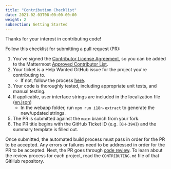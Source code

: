 ```yaml
---
title: "Contribution Checklist"
date: 2021-02-03T08:00:00-00:00
weight: 2
subsection: Getting Started
---
```


Thanks for your interest in contributing code!

<!-- Come join our [Contributors community channel](https://community.mattermost.com/core/channels/tickets) on the community server, where you can discuss questions with community members and the Focalboard core team. -->

<!-- To help with translations, [see the localization process](https://docs.mattermost.com/developer/localization.html). -->

Follow this checklist for submitting a pull request (PR):

1. You've signed the [Contributor License Agreement](http://www.mattermost.org/mattermost-contributor-agreement/), so you can be added to the Mattermost [Approved Contributor List](https://docs.google.com/spreadsheets/d/1NTCeG-iL_VS9bFqtmHSfwETo5f-8MQ7oMDE5IUYJi_Y/pubhtml?gid=0&single=true).
2. Your ticket is a Help Wanted GitHub issue for the project you're contributing to.
    - If not, follow the process [here](/contribute/getting-started/contributions-without-ticket).
3. Your code is thoroughly tested, including appropriate unit tests, and manual testing.
4. If applicable, user interface strings are included in the localization file ([en.json](https://github.com/mattermost/focalboard/blob/main/webapp/i18n/en.json))
    - In the webapp folder, run `npm run i18n-extract` to generate the new/updated strings.
5. The PR is submitted against the `main` branch from your fork.
6. The PR title begins with the GitHub Ticket ID (e.g. `[GH-394]`) and the summary template is filled out.

Once submitted, the automated build process must pass in order for the PR to be accepted. Any errors or failures need to be addressed in order for the PR to be accepted. Next, the PR goes through [code review](../code-review/). To learn about the review process for each project, read the `CONTRIBUTING.md` file of that GitHub repository.

<!-- That's all! If you have any feedback about this checklist, let us know in the [Contributors channel](https://community.mattermost.com/core/channels/tickets). -->
